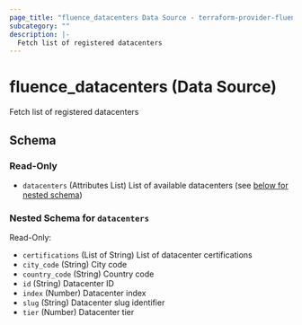 ```yaml
---
page_title: "fluence_datacenters Data Source - terraform-provider-fluence"
subcategory: ""
description: |-
  Fetch list of registered datacenters
---
```


# fluence_datacenters (Data Source)

Fetch list of registered datacenters



## Schema

### Read-Only

- `datacenters` (Attributes List) List of available datacenters (see [below for nested schema](#nestedatt--datacenters))

<a id="nestedatt--datacenters"></a>
### Nested Schema for `datacenters`

Read-Only:

- `certifications` (List of String) List of datacenter certifications
- `city_code` (String) City code
- `country_code` (String) Country code
- `id` (String) Datacenter ID
- `index` (Number) Datacenter index
- `slug` (String) Datacenter slug identifier
- `tier` (Number) Datacenter tier
